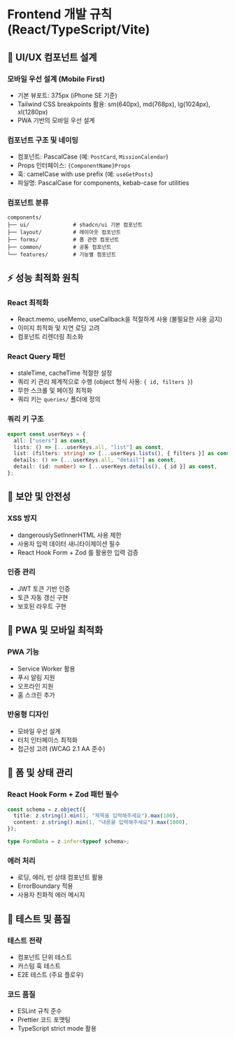 # Frontend 개발 규칙 (React/TypeScript/Vite)

## 🎨 UI/UX 컴포넌트 설계

### 모바일 우선 설계 (Mobile First)
- 기본 뷰포트: 375px (iPhone SE 기준)
- Tailwind CSS breakpoints 활용: sm(640px), md(768px), lg(1024px), xl(1280px)
- PWA 기반의 모바일 우선 설계

### 컴포넌트 구조 및 네이밍
- 컴포넌트: PascalCase (예: `PostCard`, `MissionCalendar`)
- Props 인터페이스: `{ComponentName}Props`
- 훅: camelCase with use prefix (예: `useGetPosts`)
- 파일명: PascalCase for components, kebab-case for utilities

### 컴포넌트 분류
```
components/
├── ui/              # shadcn/ui 기본 컴포넌트
├── layout/          # 레이아웃 컴포넌트
├── forms/           # 폼 관련 컴포넌트
├── common/          # 공통 컴포넌트
└── features/        # 기능별 컴포넌트
```

## ⚡ 성능 최적화 원칙

### React 최적화
- React.memo, useMemo, useCallback을 적절하게 사용 (불필요한 사용 금지)
- 이미지 최적화 및 지연 로딩 고려
- 컴포넌트 리렌더링 최소화

### React Query 패턴
- staleTime, cacheTime 적절한 설정
- 쿼리 키 관리 체계적으로 수행 (object 형식 사용: `{ id, filters }`)
- 무한 스크롤 및 페이징 최적화
- 쿼리 키는 `queries/` 폴더에 정의

### 쿼리 키 구조
```typescript
export const userKeys = {
  all: ["users"] as const,
  lists: () => [...userKeys.all, "list"] as const,
  list: (filters: string) => [...userKeys.lists(), { filters }] as const,
  details: () => [...userKeys.all, "detail"] as const,
  detail: (id: number) => [...userKeys.details(), { id }] as const,
};
```

## 🔐 보안 및 안전성

### XSS 방지
- dangerouslySetInnerHTML 사용 제한
- 사용자 입력 데이터 새니타이제이션 필수
- React Hook Form + Zod 를 활용한 입력 검증

### 인증 관리
- JWT 토큰 기반 인증
- 토큰 자동 갱신 구현
- 보호된 라우트 구현

## 📱 PWA 및 모바일 최적화

### PWA 기능
- Service Worker 활용
- 푸시 알림 지원
- 오프라인 지원
- 홈 스크린 추가

### 반응형 디자인
- 모바일 우선 설계
- 터치 인터페이스 최적화
- 접근성 고려 (WCAG 2.1 AA 준수)

## 🎯 폼 및 상태 관리

### React Hook Form + Zod 패턴 필수
```typescript
const schema = z.object({
  title: z.string().min(1, "제목을 입력해주세요").max(100),
  content: z.string().min(1, "내용을 입력해주세요").max(1000),
});

type FormData = z.infer<typeof schema>;
```

### 에러 처리
- 로딩, 에러, 빈 상태 컴포넌트 활용
- ErrorBoundary 적용
- 사용자 친화적 에러 메시지

## 🧪 테스트 및 품질

### 테스트 전략
- 컴포넌트 단위 테스트
- 커스텀 훅 테스트
- E2E 테스트 (주요 플로우)

### 코드 품질
- ESLint 규칙 준수
- Prettier 코드 포맷팅
- TypeScript strict mode 활용